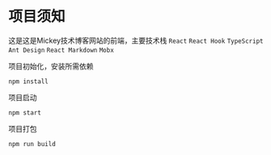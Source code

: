 # 项目须知

这是这是Mickey技术博客网站的前端，主要技术栈 `React` `React Hook` `TypeScript` `Ant Design` `React Markdown` `Mobx`

项目初始化，安装所需依赖

```
npm install
```

项目启动

```
npm start
```

项目打包

```
npm run build
```
